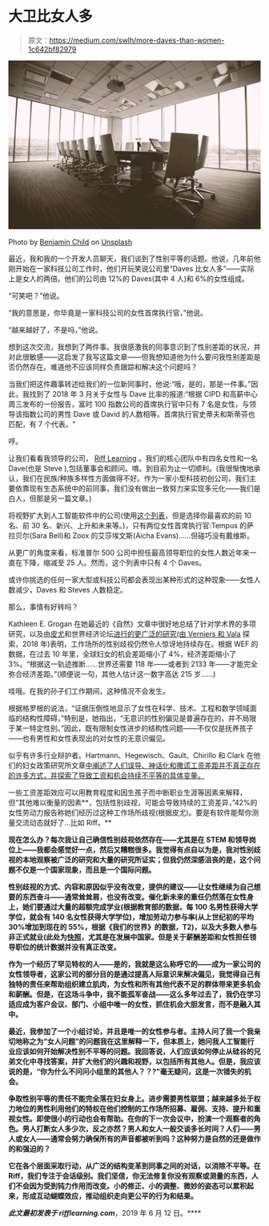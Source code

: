 # 大卫比女人多

> 原文：<https://medium.com/swlh/more-daves-than-women-1c642bf82979>

![](img/a0ddc9e5a60c99c7f2fc7d75c88b682c.png)

Photo by [Benjamin Child](https://unsplash.com/@bchild311?utm_source=medium&utm_medium=referral) on [Unsplash](https://unsplash.com?utm_source=medium&utm_medium=referral)

最近，我和我的一个开发人员聊天，我们谈到了性别平等的话题。他说，几年前他刚开始在一家科技公司工作时，他们开玩笑说公司里“Daves 比女人多”——实际上是女人的两倍。他们的公司由 12%的 Daves(其中 4 人)和 6%的女性组成。

“可笑吧？”他说。

“我的意思是，你毕竟是一家科技公司的女性首席执行官，”他说。

“越来越好了，不是吗，”他说。

想到这次交流，我想到了两件事。我很感激我的同事意识到了性别差距的状况，并对此很敏感——这启发了我写这篇文章——但我想知道他为什么要问我性别差距是否仍然存在。难道他不应该同样负责跟踪和解决这个问题吗？

当我们把这件趣事转述给我们的一位新同事时，他说:“哦，是的，那是一件事。”因此，我找到了 2018 年 3 月关于女性与 Dave 比率的报道:“根据 CIPD 和高薪中心周三发布的一份报告，富时 100 指数公司的首席执行官中只有 7 名是女性，与领导该指数公司的男性 Dave 或 David 的人数相等。首席执行官史蒂夫和斯蒂芬也匹配，有 7 个代表。"

哼。

让我们看看我领导的公司， [Riff Learning](https://www.rifflearning.com/) 。我们的核心团队中有四名女性和一名 Dave(也是 Steve ),包括董事会和顾问。唷。到目前为止一切顺利。(我很惭愧地承认，我们在民族/种族多样性方面做得不好。作为一家小型科技初创公司，我们主要依靠现有生态系统中的前同事，我们没有做出一致努力来实现多元化——我们是白人，但那是另一篇文章。)

将视野扩大到人工智能软件中的公司(使用[这个列表](https://builtin.com/artificial-intelligence/ai-companies-roundup)，但是选择你最喜欢的前 10 名、前 30 名、新兴、上升和未来等。)，只有两位女性首席执行官:Tempus 的萨拉贝尔(Sara Bell)和 Zoox 的艾莎埃文斯(Aicha Evans)……但碰巧没有戴维斯。

从更广的角度来看，标准普尔 500 公司中担任最高领导职位的女性人数近年来一直在下降，缩减至 25 人。然而，这个列表中只有 4 个 Daves。

或许你挑选的任何一家大型或科技公司都会表现出某种形式的这种现象——女性人数减少，Daves 和 Steves 人数稳定。

那么，事情有好转吗？

Kathleen E. Grogan 在她最近的《自然》文章中很好地总结了针对学术界的多项研究，以及由[皮尤](https://www.pewresearch.org/fact-tank/2019/03/22/gender-pay-gap-facts/)和世界经济论坛[进行的更广泛的研究(由 Verniers 和 Vala](https://journals.plos.org/plosone/article?id=10.1371/journal.pone.0190657) 探索，2018 年)表明，工作场所的性别歧视仍然令人惊讶地持续存在。根据 WEF 的数据，在过去 10 年里，全球妇女的机会差距缩小了 4%，经济差距缩小了 3%。“根据这一轨迹推断……世界还需要 118 年——或者到 2133 年——才能完全弥合经济差距。”(顺便说一句，其他人估计这一数字高达 215 岁……)

哇哦。在我的孙子们工作期间，这种情况不会发生。

根据格罗根的说法，“证据压倒性地显示了女性在科学、技术、工程和数学领域面临的结构性障碍，”特别是，她指出，“无意识的性别偏见是普遍存在的，并不局限于某一特定性别。”因此，既有限制女性进步的结构性问题——不仅仅是抚养孩子——也有男性和女性表现出的对女性的无意识偏见。

似乎有许多行业辩护者。Hartmann、Hegewisch、Gault、Chirillo 和 Clark 在他们的妇女政策研究所文章[中阐述了人们误导、神话化和撒谎工资差距并不真正存在的许多方式，并探索了导致工资和机会持续不平等的具体变量。](https://iwpr.org/publications/five-ways-to-win-an-argument-about-the-gender-wage-gap/)

一些工资差距效应可以用教育程度和因生孩子而中断职业生涯等因素来解释，但“其他难以衡量的因素**，包括性别歧视，可能会导致持续的工资差异，”42%的女性劳动力报告称她们经历过这种工作场所歧视(根据皮尤)。要是有软件能帮你测量交流动态就好了…比如 Riff。**

**现在怎么办？每次我让自己确信性别歧视依然存在——尤其是在 STEM 和领导岗位上——我都会感觉好一点，然后又糟糕很多。我觉得有点自以为是，我对性别歧视的本地观察被广泛的研究和大量的研究所证实；但我仍然深感沮丧的是，这个问题不仅是一个国家现象，而且是一个国际问题。**

**性别歧视的方式、内容和原因似乎没有改变，提供的建议——让女性继续为自己想要的东西奋斗——通常耸耸肩，也没有改变。催化新未来的重任仍然落在女性身上，她们要通过大量的超额完成学业(根据教育部的数据，每 100 名男性获得大学学位，就会有 140 名女性获得大学学位)，增加劳动力参与率(从上世纪初的平均 30%增加到现在的 55%，根据《我们的世界》的数据，T2)，以及大多数人参与非正式就业(此处为[快照](https://ourworldindata.org/uploads/2017/08/Screen-Shot-2017-09-19-at-10.07.12.png)，尤其是在发展中国家。但是关于薪酬差距和女性担任领导职位的统计数据并没有真正改变。**

**作为一个经历了罕见特权的人——是的，我就是这么称呼它的——成为一家公司的女性领导者，这家公司的部分目的是通过提高人际意识来解决偏见，我觉得自己有独特的责任来帮助组织建立肌肉，为女性和所有其他代表不足的群体带来更多机会和薪酬。但是，在这场斗争中，我不能孤军奋战——这么多年过去了，我仍在学习适应成为客户会议、部门、小组中唯一的女性，抓住机会大胆发言，而不是融入其中。**

**最近，我参加了一个小组讨论，并且是唯一的女性参与者。主持人问了我一个我亲切地称之为“女人问题”的问题我在这里解释一下，但本质上，她问我人工智能行业应该如何开始解决性别不平等的问题。我回答说，人们应该如何停止从硅谷的兄弟文化中寻找答案，并扩大他们的兴趣和视野，以包括所有其他人。但是，我应该说的是，“你为什么不问问小组里的其他人？？?"毫无疑问，这是一次错失的机会。**

**争取性别平等的责任不能完全落在妇女身上。进步需要男性联盟；越来越多处于权力地位的男性利用他们的特权在他们控制的工作场所招募、雇佣、支持、提升和重视女性。即使很小的行动也会有帮助。在你的下一次会议中，扮演一个观察者的角色。男人打断女人多少次，反之亦然？男人和女人一般交谈多长时间？人们——男人或女人——通常会努力确保所有的声音都被听到吗？这种努力是自然的还是做作的和强迫的？**

**它在各个层面采取行动，从广泛的结构变革到同事之间的对话，以消除不平等。在 Riff，我们专注于会话级别。我们坚信，你无法修复你没有观察或测量的东西，人们不会因为受到钝力作用而改变。小的修正、小的调整、微妙的姿态可以累积起来，形成互动蝴蝶效应，推动组织走向更公平的行为和结果。**

***此文最初发表于 rifflearning.com*[](https://www.rifflearning.com/blog/2019/6/12/more-daves)**，2019 年 6 月 12 日。****